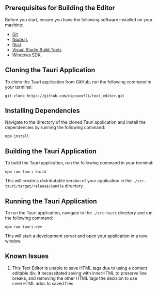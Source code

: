 ## Prerequisites for Building the Editor

Before you start, ensure you have the following software installed on your machine:

- [Git](https://git-scm.com/downloads)
- [Node.js](https://nodejs.org/en/download/)
- [Rust](https://www.rust-lang.org/tools/install)
- [Visual Studio Build Tools](https://visualstudio.microsoft.com/visual-cpp-build-tools/)
- [Windows SDK](https://developer.microsoft.com/en-us/windows/downloads/windows-10-sdk/)

## Cloning the Tauri Application

To clone the Tauri application from GitHub, run the following command in your terminal:

```
git clone https://github.com/cipnuvofli/text_editor.git
```

## Installing Dependencies

Navigate to the directory of the cloned Tauri application and install the dependencies by running the following command:

```
npm install
```

## Building the Tauri Application

To build the Tauri application, run the following command in your terminal:

```
npm run tauri build
```

This will create a distributable version of your application in the `./src-tauri/target/release/bundle` directory.

## Running the Tauri Application

To run the Tauri application, navigate to the `./src-tauri` directory and run the following command:

```
npm run tauri-dev
```

This will start a development server and open your application in a new window.

## Known Issues

1. This Text Editor is unable to save HTML tags due to using a content editable div. It necessitated saving with innerHTML to preserve line breaks, and removing the other HTML tags the decision to use innerHTML adds to saved files. 

